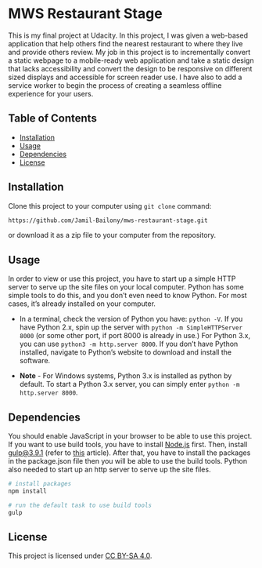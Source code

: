 # MWS Restaurant Stage
This is my final project at Udacity. In this project, I was given a web-based application that help others find the nearest restaurant to where they live and provide others review. My job in this project is to incrementally convert a static webpage to a mobile-ready web application and take a static design that lacks accessibility and convert the design to be responsive on different sized displays and accessible for screen reader use. I have also to add a service worker to begin the process of creating a seamless offline experience for your users. 


## Table of Contents

* [Installation](#installation)
* [Usage](#usage)
* [Dependencies](#dependencies)
* [License](#License)

## Installation

Clone this project to your computer using ```git clone``` command:

```bash
https://github.com/Jamil-Bailony/mws-restaurant-stage.git
```
or download it as a zip file to your computer from the repository.

## Usage

In order to view or use this project, you have to start up a simple HTTP server to serve up the site files on your local computer. Python has some simple tools to do this, and you don’t even need to know Python. For most cases, it’s already installed on your computer. 

* In a terminal, check the version of Python you have: `python -V`. If you have Python 2.x, spin up the server with `python -m SimpleHTTPServer 8000` (or some other port, if port 8000 is already in use.) For Python 3.x, you can use `python3 -m http.server 8000`. If you don’t have Python installed, navigate to Python’s website to download and install the software.

* **Note** - For Windows systems, Python 3.x is installed as python by default. To start a Python 3.x server, you can simply enter `python -m http.server 8000`.

## Dependencies

You should enable JavaScript in your browser to be able to use this project. If you want to use build tools, you have to install [Node.js](https://nodejs.org/en/download/) first. Then, install [gulp@3.9.1](https://gulpjs.com/) (refer to [this](https://libraries.io/npm/gulp/3.9.1) article). After that, you have to install the packages in the package.json file then you will be able to use the build tools. Python also needed to start up an http server to serve up the site files.

```bash
# install packages
npm install

# run the default task to use build tools
gulp
```

## License

This project is licensed under [CC BY-SA 4.0](https://creativecommons.org/licenses/by-sa/4.0/).

